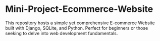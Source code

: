 # Mini-Project-Ecommerce-Website
This repository hosts a simple yet comprehensive E-commerce Website built with Django, SQLite, and Python. Perfect for beginners or those seeking to delve into web development fundamentals. 
